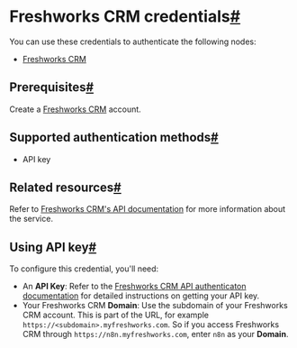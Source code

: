 [](https://github.com/n8n-io/n8n-docs/edit/main/docs/integrations/builtin/credentials/freshworkscrm.md "Edit this page")

# Freshworks CRM credentials[#](#freshworks-crm-credentials "Permanent link")

You can use these credentials to authenticate the following nodes:

*   [Freshworks CRM](../../app-nodes/n8n-nodes-base.freshworkscrm/)

## Prerequisites[#](#prerequisites "Permanent link")

Create a [Freshworks CRM](https://www.freshworks.com/freshsales-crm/) account.

## Supported authentication methods[#](#supported-authentication-methods "Permanent link")

*   API key

## Related resources[#](#related-resources "Permanent link")

Refer to [Freshworks CRM's API documentation](https://developers.freshworks.com/crm/api/) for more information about the service.

## Using API key[#](#using-api-key "Permanent link")

To configure this credential, you'll need:

*   An **API Key**: Refer to the [Freshworks CRM API authenticaton documentation](https://developers.freshworks.com/crm/api/#authentication) for detailed instructions on getting your API key.
*   Your Freshworks CRM **Domain**: Use the subdomain of your Freshworks CRM account. This is part of the URL, for example `https://<subdomain>.myfreshworks.com`. So if you access Freshworks CRM through `https://n8n.myfreshworks.com`, enter `n8n` as your **Domain**.